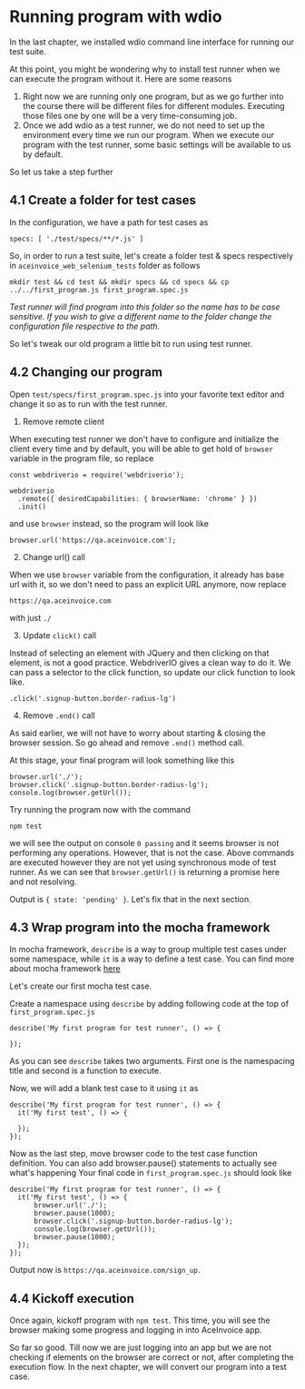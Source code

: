 # Running program with wdio

In the last chapter, we installed wdio command line interface for running our test suite.

At this point, you might be wondering why to install test runner when we can execute the program without it. Here are some reasons

1. Right now we are running only one program, but as we go further into the course there will be different files for different modules. Executing those files one by one will be a very time-consuming job.
2. Once we add wdio as a test runner, we do not need to set up the environment every time we run our program. When we execute our program with the test runner, some basic settings will be available to us by default.

So let us take a step further

## 4.1 Create a folder for test cases

In the configuration, we have a path for test cases as

```
specs: [ './test/specs/**/*.js' ]
```

So, in order to run a test suite, let's create a folder test & specs respectively in `aceinvoice_web_selenium_tests` folder as follows

```
mkdir test && cd test && mkdir specs && cd specs && cp ../../first_program.js first_program.spec.js
```

_Test runner will find program into this folder so the name has to be case sensitive. If you wish to give a different name to the folder change the configuration file respective to the path._


So let's tweak our old program a little bit to run using test runner.

## 4.2 Changing our program

Open `test/specs/first_program.spec.js` into your favorite text editor and change it so as to run with the test runner.

1. Remove remote client

When executing test runner we don't have to configure and initialize the client every time and by default, you will be able to get hold of `browser` variable in the program file, so replace

```
const webdriverio = require('webdriverio');

webdriverio
  .remote({ desiredCapabilities: { browserName: 'chrome' } })
  .init()
```

and use `browser` instead, so the program will look like

```
browser.url('https://qa.aceinvoice.com');
```

2. Change url() call

When we use `browser` variable from the configuration, it already has base url with it, so we don't need to pass an explicit URL anymore, now replace

```
https://qa.aceinvoice.com
```

with just `./`

3. Update `click()` call

Instead of selecting an element with JQuery and then clicking on that element, is not a good practice. WebdriverIO gives a clean way to do it.
We can pass a selector to the click function, so update our click function to look like.

```
.click('.signup-button.border-radius-lg')
```

4. Remove `.end()` call

As said earlier, we will not have to worry about starting & closing the browser session. So go ahead and remove `.end()` method call.

At this stage, your final program will look something like this

```
browser.url('./');
browser.click('.signup-button.border-radius-lg');
console.log(browser.getUrl());
```

Try running the program now with the command

```
npm test
```

we will see the output on console `0 passing` and it seems browser is not performing any operations. However, that is not the case. Above commands are executed however they are not yet using synchronous mode of test runner. As we can see that `browser.getUrl()` is returning a promise here and not resolving.

Output is `{ state: 'pending' }`. Let's fix that in the next section.

## 4.3 Wrap program into the mocha framework

In mocha framework, `describe` is a way to group multiple test cases under some namespace, while `it` is a way to define a test case.
You can find more about mocha framework [here](https://mochajs.org/#getting-started)

Let's create our first mocha test case.

Create a namespace using `describe` by adding following code at the top of `first_program.spec.js`

```
describe('My first program for test runner', () => {

});
```

As you can see `describe` takes two arguments. First one is the namespacing title and second is a function to execute.

Now, we will add a blank test case to it using `it` as

```
describe('My first program for test runner', () => {
  it('My first test', () => {

  });
});
```

Now as the last step, move browser code to the test case function definition. You can also add browser.pause() statements to actually see what's happening
Your final code in `first_program.spec.js` should look like


```
describe('My first program for test runner', () => {
  it('My first test', () => {
      browser.url('./');
      browser.pause(1000);
      browser.click('.signup-button.border-radius-lg');
      console.log(browser.getUrl());
      browser.pause(1000);
  });
});
```

Output now is `https://qa.aceinvoice.com/sign_up`.

## 4.4 Kickoff execution

Once again, kickoff program with `npm test`. This time, you will see the browser making some progress and logging in into AceInvoice app.

So far so good. Till now we are just logging into an app but we are not checking if elements on the browser are correct or not, after completing the execution flow. In the next chapter, we will convert our program into a test case.
